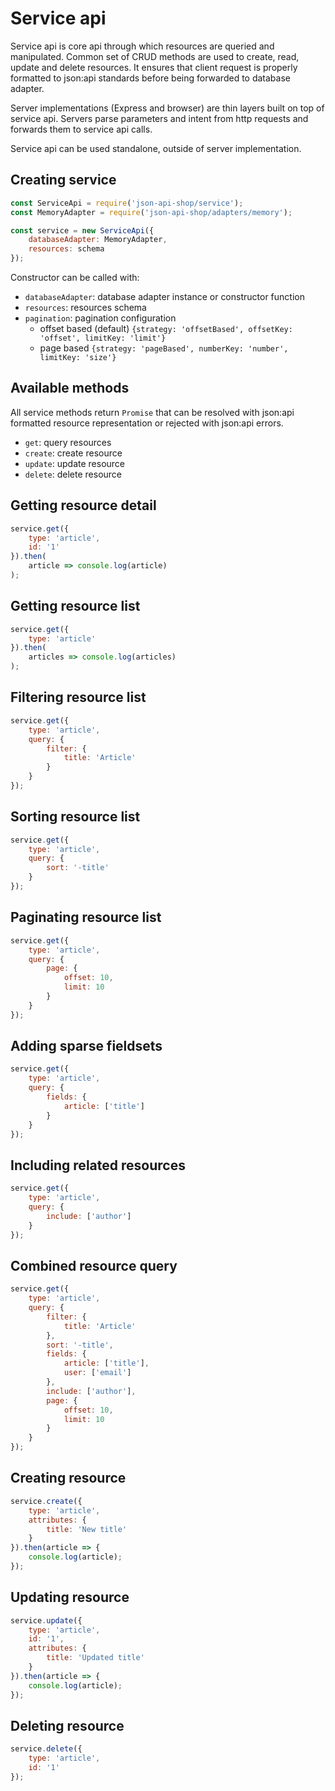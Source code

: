 # Service api
Service api is core api through which resources are queried and manipulated.
Common set of CRUD methods are used to create, read, update and delete resources.
It ensures that client request is properly formatted to json:api standards before being forwarded to database adapter.

Server implementations (Express and browser) are thin layers built on top of service api.
Servers parse parameters and intent from http requests and forwards them to service api calls.

Service api can be used standalone, outside of server implementation.

## Creating service
```js
const ServiceApi = require('json-api-shop/service');
const MemoryAdapter = require('json-api-shop/adapters/memory');

const service = new ServiceApi({
    databaseAdapter: MemoryAdapter,
    resources: schema
});
```
Constructor can be called with:
- ```databaseAdapter```: database adapter instance or constructor function
- ```resources```: resources schema
- ```pagination```: pagination configuration
    - offset based (default) ```{strategy: 'offsetBased', offsetKey: 'offset', limitKey: 'limit'}```
    - page based ```{strategy: 'pageBased', numberKey: 'number', limitKey: 'size'}```

## Available methods
All service methods return ```Promise``` that can be resolved with json:api formatted resource
representation or rejected with json:api errors.
- ```get```: query resources
- ```create```: create resource
- ```update```: update resource
- ```delete```: delete resource

## Getting resource detail
```js
service.get({
    type: 'article',
    id: '1'
}).then(
    article => console.log(article)
);
```

## Getting resource list
```js
service.get({
    type: 'article'
}).then(
    articles => console.log(articles)
);
```

## Filtering resource list
```js
service.get({
    type: 'article',
    query: {
        filter: {
            title: 'Article'
        }
    }
});
```

## Sorting resource list
```js
service.get({
    type: 'article',
    query: {
        sort: '-title'
    }
});
```

## Paginating resource list
```js
service.get({
    type: 'article',
    query: {
        page: {
            offset: 10,
            limit: 10
        }
    }
});
```

## Adding sparse fieldsets
```js
service.get({
    type: 'article',
    query: {
        fields: {
            article: ['title']
        }
    }
});
```

## Including related resources
```js
service.get({
    type: 'article',
    query: {
        include: ['author']
    }
});
```

## Combined resource query
```js
service.get({
    type: 'article',
    query: {
        filter: {
            title: 'Article'
        },
        sort: '-title',
        fields: {
            article: ['title'],
            user: ['email']
        },
        include: ['author'],
        page: {
            offset: 10,
            limit: 10
        }
    }
});
```

## Creating resource
```js
service.create({
    type: 'article',
    attributes: {
        title: 'New title'
    }
}).then(article => {
    console.log(article);
});
```

## Updating resource
```js
service.update({
    type: 'article',
    id: '1',
    attributes: {
        title: 'Updated title'
    }
}).then(article => {
    console.log(article);
});
```

## Deleting resource
```js
service.delete({
    type: 'article',
    id: '1'
});
```
